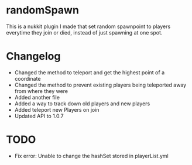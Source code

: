 # randomSpawn
This is a nukkit plugin I made that set random spawnpoint to players everytime they join or died, instead of just spawning at one spot.

# Changelog
- Changed the method to teleport and get the highest point of a coordinate
- Changed the method to prevent existing players being teleported away from where they were
- Added another file
- Added a way to track down old players and new players
- Added teleport new Players on join
- Updated API to 1.0.7

# TODO
- Fix error: Unable to change the hashSet stored in playerList.yml
